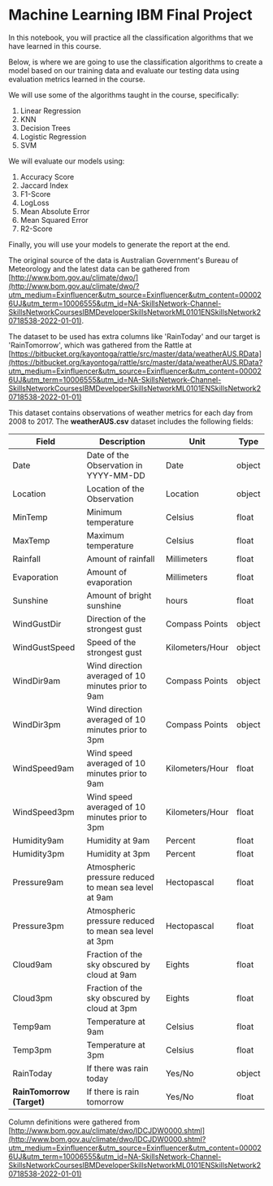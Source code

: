 # Machine Learning IBM Final Project

In this notebook, you will  practice all the classification algorithms that we have learned in this course.


Below, is where we are going to use the classification algorithms to create a model based on our training data and evaluate our testing data using evaluation metrics learned in the course.

We will use some of the algorithms taught in the course, specifically:

1. Linear Regression
2. KNN
3. Decision Trees
4. Logistic Regression
5. SVM

We will evaluate our models using:

1.  Accuracy Score
2.  Jaccard Index
3.  F1-Score
4.  LogLoss
5.  Mean Absolute Error
6.  Mean Squared Error
7.  R2-Score

Finally, you will use your models to generate the report at the end. 


The original source of the data is Australian Government's Bureau of Meteorology and the latest data can be gathered from [http://www.bom.gov.au/climate/dwo/](http://www.bom.gov.au/climate/dwo/?utm_medium=Exinfluencer&utm_source=Exinfluencer&utm_content=000026UJ&utm_term=10006555&utm_id=NA-SkillsNetwork-Channel-SkillsNetworkCoursesIBMDeveloperSkillsNetworkML0101ENSkillsNetwork20718538-2022-01-01).

The dataset to be used has extra columns like 'RainToday' and our target is 'RainTomorrow', which was gathered from the Rattle at [https://bitbucket.org/kayontoga/rattle/src/master/data/weatherAUS.RData](https://bitbucket.org/kayontoga/rattle/src/master/data/weatherAUS.RData?utm_medium=Exinfluencer&utm_source=Exinfluencer&utm_content=000026UJ&utm_term=10006555&utm_id=NA-SkillsNetwork-Channel-SkillsNetworkCoursesIBMDeveloperSkillsNetworkML0101ENSkillsNetwork20718538-2022-01-01)


This dataset contains observations of weather metrics for each day from 2008 to 2017. The **weatherAUS.csv** dataset includes the following fields:

| Field         | Description                                           | Unit            | Type   |
| ------------- | ----------------------------------------------------- | --------------- | ------ |
| Date          | Date of the Observation in YYYY-MM-DD                 | Date            | object |
| Location      | Location of the Observation                           | Location        | object |
| MinTemp       | Minimum temperature                                   | Celsius         | float  |
| MaxTemp       | Maximum temperature                                   | Celsius         | float  |
| Rainfall      | Amount of rainfall                                    | Millimeters     | float  |
| Evaporation   | Amount of evaporation                                 | Millimeters     | float  |
| Sunshine      | Amount of bright sunshine                             | hours           | float  |
| WindGustDir   | Direction of the strongest gust                       | Compass Points  | object |
| WindGustSpeed | Speed of the strongest gust                           | Kilometers/Hour | object |
| WindDir9am    | Wind direction averaged of 10 minutes prior to 9am    | Compass Points  | object |
| WindDir3pm    | Wind direction averaged of 10 minutes prior to 3pm    | Compass Points  | object |
| WindSpeed9am  | Wind speed averaged of 10 minutes prior to 9am        | Kilometers/Hour | float  |
| WindSpeed3pm  | Wind speed averaged of 10 minutes prior to 3pm        | Kilometers/Hour | float  |
| Humidity9am   | Humidity at 9am                                       | Percent         | float  |
| Humidity3pm   | Humidity at 3pm                                       | Percent         | float  |
| Pressure9am   | Atmospheric pressure reduced to mean sea level at 9am | Hectopascal     | float  |
| Pressure3pm   | Atmospheric pressure reduced to mean sea level at 3pm | Hectopascal     | float  |
| Cloud9am      | Fraction of the sky obscured by cloud at 9am          | Eights          | float  |
| Cloud3pm      | Fraction of the sky obscured by cloud at 3pm          | Eights          | float  |
| Temp9am       | Temperature at 9am                                    | Celsius         | float  |
| Temp3pm       | Temperature at 3pm                                    | Celsius         | float  |
| RainToday     | If there was rain today                               | Yes/No          | object |
| **RainTomorrow (Target)** | If there is rain tomorrow                             | Yes/No          | float  |


Column definitions were gathered from [http://www.bom.gov.au/climate/dwo/IDCJDW0000.shtml](http://www.bom.gov.au/climate/dwo/IDCJDW0000.shtml?utm_medium=Exinfluencer&utm_source=Exinfluencer&utm_content=000026UJ&utm_term=10006555&utm_id=NA-SkillsNetwork-Channel-SkillsNetworkCoursesIBMDeveloperSkillsNetworkML0101ENSkillsNetwork20718538-2022-01-01)



